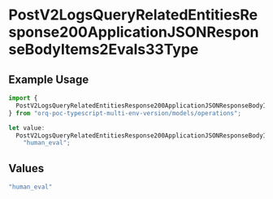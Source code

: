 # PostV2LogsQueryRelatedEntitiesResponse200ApplicationJSONResponseBodyItems2Evals33Type

## Example Usage

```typescript
import {
  PostV2LogsQueryRelatedEntitiesResponse200ApplicationJSONResponseBodyItems2Evals33Type,
} from "orq-poc-typescript-multi-env-version/models/operations";

let value:
  PostV2LogsQueryRelatedEntitiesResponse200ApplicationJSONResponseBodyItems2Evals33Type =
    "human_eval";
```

## Values

```typescript
"human_eval"
```